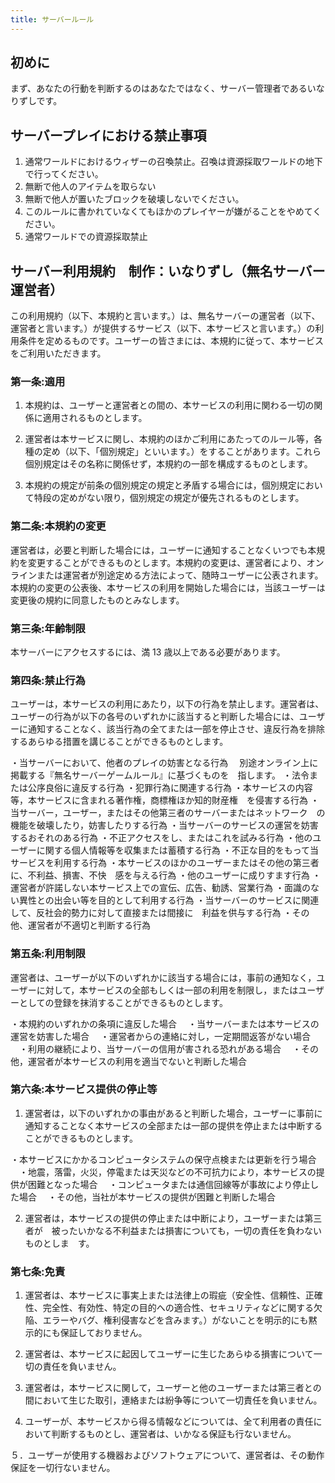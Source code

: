 ```yaml
---
title: サーバールール
---
```


## 初めに

まず、あなたの行動を判断するのはあなたではなく、サーバー管理者であるいなりずしです。

## サーバープレイにおける禁止事項

1. 通常ワールドにおけるウィザーの召喚禁止。召喚は資源採取ワールドの地下で行ってください。
2. 無断で他人のアイテムを取らない
3. 無断で他人が置いたブロックを破壊しないでください。
4. このルールに書かれていなくてもほかのプレイヤーが嫌がることをやめてください。
5. 通常ワールドでの資源採取禁止

## サーバー利用規約　<span class="text-lg">制作：いなりずし（無名サーバー運営者）</span>

この利用規約（以下、本規約と言います。）は、無名サーバーの運営者（以下、運営者と言います。）が提供するサービス（以下、本サービスと言います。）の利用条件を定めるものです。ユーザーの皆さまには、本規約に従って、本サービスをご利用いただきます。

### 第一条:適用

1. 本規約は、ユーザーと運営者との間の、本サービスの利用に関わる一切の関係に適用されるものとします。

2. 運営者は本サービスに関し、本規約のほかご利用にあたってのルール等，各種の定め（以下、「個別規定」といいます。）をすることがあります。これら個別規定はその名称に関係せず，本規約の一部を構成するものとします。

3. 本規約の規定が前条の個別規定の規定と矛盾する場合には，個別規定において特段の定めがない限り，個別規定の規定が優先されるものとします。

### 第二条:本規約の変更

運営者は，必要と判断した場合には，ユーザーに通知することなくいつでも本規約を変更することができるものとします。本規約の変更は、運営者により、オンラインまたは運営者が別途定める方法によって、随時ユーザーに公表されます。本規約の変更の公表後、本サービスの利用を開始した場合には，当該ユーザーは変更後の規約に同意したものとみなします。

### 第三条:年齢制限

本サーバーにアクセスするには、満 13 歳以上である必要があります。

### 第四条:禁止行為

ユーザーは，本サービスの利用にあたり，以下の行為を禁止します。運営者は、ユーザーの行為が以下の各号のいずれかに該当すると判断した場合には、ユーザーに通知することなく、該当行為の全てまたは一部を停止させ、違反行為を排除するあらゆる措置を講じることができるものとします。

・当サーバーにおいて、他者のプレイの妨害となる行為
　別途オンライン上に掲載する『無名サーバーゲームルール』に基づくものを　指します。
・法令または公序良俗に違反する行為
・犯罪行為に関連する行為
・本サービスの内容等，本サービスに含まれる著作権，商標権ほか知的財産権　を侵害する行為
・当サーバー，ユーザー，またはその他第三者のサーバーまたはネットワーク　の機能を破壊したり，妨害したりする行為
・当サーバーのサービスの運営を妨害するおそれのある行為
・不正アクセスをし、またはこれを試みる行為
・他のユーザーに関する個人情報等を収集または蓄積する行為
・不正な目的をもって当サービスを利用する行為
・本サービスのほかのユーザーまたはその他の第三者に、不利益、損害、不快　感を与える行為
・他のユーザーに成りすます行為
・運営者が許諾しない本サービス上での宣伝、広告、勧誘、営業行為
・面識のない異性との出会い等を目的として利用する行為
・当サーバーのサービスに関連して、反社会的勢力に対して直接または間接に　利益を供与する行為
・その他、運営者が不適切と判断する行為

### 第五条:利用制限

運営者は、ユーザーが以下のいずれかに該当する場合には，事前の通知なく，ユーザーに対して，本サービスの全部もしくは一部の利用を制限し，またはユーザーとしての登録を抹消することができるものとします。

・本規約のいずれかの条項に違反した場合
　・当サーバーまたは本サービスの運営を妨害した場合
　・運営者からの連絡に対し，一定期間返答がない場合
　・利用の継続により、当サーバーの信用が害される恐れがある場合
　・その他，運営者が本サービスの利用を適当でないと判断した場合

### 第六条:本サービス提供の停止等

1. 運営者は，以下のいずれかの事由があると判断した場合，ユーザーに事前に通知することなく本サービスの全部または一部の提供を停止または中断することができるものとします。

・本サービスにかかるコンピュータシステムの保守点検または更新を行う場合
　・地震，落雷，火災，停電または天災などの不可抗力により，本サービスの提供が困難となった場合
　・コンピュータまたは通信回線等が事故により停止した場合
　・その他，当社が本サービスの提供が困難と判断した場合

2. 運営者は，本サービスの提供の停止または中断により，ユーザーまたは第三者が　被ったいかなる不利益または損害についても，一切の責任を負わないものとしま　す。

### 第七条:免責

1. 運営者は、本サービスに事実上または法律上の瑕疵（安全性、信頼性、正確性、完全性、有効性、特定の目的への適合性、セキュリティなどに関する欠陥、エラーやバグ、権利侵害などを含みます。）がないことを明示的にも黙示的にも保証しておりません。

2. 運営者は、本サービスに起因してユーザーに生じたあらゆる損害について一切の責任を負いません。

3. 運営者は，本サービスに関して，ユーザーと他のユーザーまたは第三者との間において生じた取引，連絡または紛争等について一切責任を負いません。

4. ユーザーが、本サービスから得る情報などについては、全て利用者の責任において判断するものとし、運営者は、いかなる保証も行ないません。

５．ユーザーが使用する機器およびソフトウェアについて、運営者は、その動作保証を一切行ないません。
